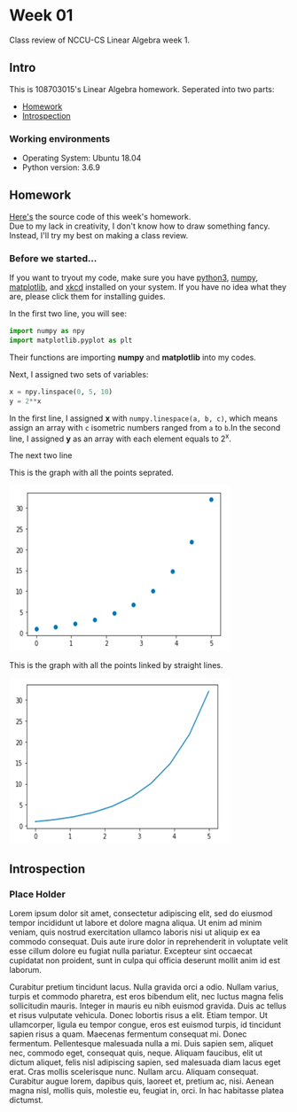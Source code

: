 # Week 01

Class review of NCCU-CS Linear Algebra week 1.

## Intro

This is 108703015's Linear Algebra homework. Seperated into two parts:

 - [Homework](https://github.com/dark9ive/Linear_Algebra-HW/tree/master/week01#homework)
 - [Introspection](https://github.com/dark9ive/Linear_Algebra-HW/tree/master/week01#introspection)

### Working environments

 - Operating System: Ubuntu 18.04
 - Python version: 3.6.9

## Homework

[Here's](https://github.com/dark9ive/Linear_Algebra-HW/blob/master/week01/homework01.py) the source code of this week's homework.  
Due to my lack in creativity, I don't know how to draw something fancy. Instead, I'll try my best on making a class review.

### Before we started...

If you want to tryout my code, make sure you have [python3](https://wiki.python.org/moin/BeginnersGuide/Download), [numpy](https://www.scipy.org/install.html), [matplotlib](https://matplotlib.org/users/installing.html), and [xkcd](https://xkcd.com/1654/) installed on your system. If you have no idea what they are, please click them for installing guides.
  
In the first two line, you will see:

```python
import numpy as npy
import matplotlib.pyplot as plt
```

Their functions are importing **numpy** and **matplotlib** into my codes.  
  
Next, I assigned two sets of variables:

```python
x = npy.linspace(0, 5, 10)
y = 2**x 
```

In the first line, I assigned **x** with `numpy.linespace(a, b, c)`, which means assign an array with `c` isometric numbers ranged from `a` to `b`.In the second line, I assigned **y** as an array with each element equals to 2<sup>x</sup>.  

The next two line

This is the graph with all the points seprated.  

<img id="figure01" src="https://github.com/dark9ive/Linear_Algebra-HW/blob/master/week01/pics/figure01.png" width="400" height="300">

This is the graph with all the points linked by straight lines.  

<img id="figure02" src="https://github.com/dark9ive/Linear_Algebra-HW/blob/master/week01/pics/figure02.png" width="400" height="300">


## Introspection
### Place Holder
Lorem ipsum dolor sit amet, consectetur adipiscing elit, sed do eiusmod tempor incididunt ut labore et dolore magna aliqua. Ut enim ad minim veniam, quis nostrud exercitation ullamco laboris nisi ut aliquip ex ea commodo consequat. Duis aute irure dolor in reprehenderit in voluptate velit esse cillum dolore eu fugiat nulla pariatur. Excepteur sint occaecat cupidatat non proident, sunt in culpa qui officia deserunt mollit anim id est laborum.  
  
Curabitur pretium tincidunt lacus. Nulla gravida orci a odio. Nullam varius, turpis et commodo pharetra, est eros bibendum elit, nec luctus magna felis sollicitudin mauris. Integer in mauris eu nibh euismod gravida. Duis ac tellus et risus vulputate vehicula. Donec lobortis risus a elit. Etiam tempor. Ut ullamcorper, ligula eu tempor congue, eros est euismod turpis, id tincidunt sapien risus a quam. Maecenas fermentum consequat mi. Donec fermentum. Pellentesque malesuada nulla a mi. Duis sapien sem, aliquet nec, commodo eget, consequat quis, neque. Aliquam faucibus, elit ut dictum aliquet, felis nisl adipiscing sapien, sed malesuada diam lacus eget erat. Cras mollis scelerisque nunc. Nullam arcu. Aliquam consequat. Curabitur augue lorem, dapibus quis, laoreet et, pretium ac, nisi. Aenean magna nisl, mollis quis, molestie eu, feugiat in, orci. In hac habitasse platea dictumst.
